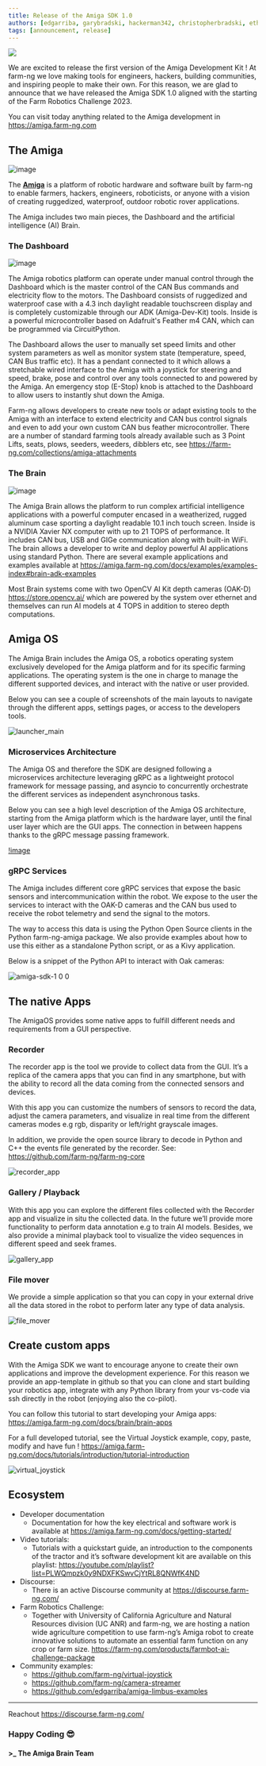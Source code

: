 ```yaml
---
title: Release of the Amiga SDK 1.0
authors: [edgarriba, garybradski, hackerman342, christopherbradski, ethanrublee]
tags: [announcement, release]
---
```


<img src="https://user-images.githubusercontent.com/5157099/219821724-69dfc97d-17fc-4a08-933a-e6fb2446495e.jpg"/>

We are excited to release the first version of the Amiga Development Kit !
At farm-ng we love making tools for engineers, hackers, building communities, and inspiring people to make their own. For this reason, we are glad to announce that we have released the Amiga SDK 1.0 aligned with the starting of the Farm Robotics Challenge 2023.

You can visit today anything related to the Amiga development in https://amiga.farm-ng.com

## The Amiga

![image](https://user-images.githubusercontent.com/53625197/187559379-b7b8fcf3-5fe7-4e14-aa47-fa0022f3801b.JPG)

The [**Amiga**](https://farm-ng.com/products/la-maquina-amiga) is a platform of robotic hardware and software built by farm-ng to enable farmers, hackers, engineers, roboticists, or anyone with a vision of creating ruggedized, waterproof, outdoor robotic rover applications.

The Amiga includes two main pieces, the Dashboard and the artificial intelligence (AI) Brain.

### The Dashboard

![image](https://user-images.githubusercontent.com/11846963/186734463-aa149b3a-7510-4d5a-99ea-f9a8a96775d2.jpg)

The Amiga robotics platform can operate under manual control through the Dashboard which is the master control of the CAN Bus commands and electricity flow to the motors. The Dashboard consists of ruggedized and waterproof case with a 4.3 inch daylight readable touchscreen display and is completely customizable through our ADK (Amiga-Dev-Kit) tools. Inside is a powerful microcontroller based on Adafruit's Feather m4 CAN, which can be programmed via CircuitPython.

The Dashboard allows the user to manually set speed limits and other system parameters as well as monitor system state (temperature, speed, CAN Bus traffic etc). It has a pendant connected to it which allows a stretchable wired interface to the Amiga with a joystick for steering and speed, brake, pose and control over any tools connected to and powered by the Amiga. An emergency stop (E-Stop) knob is attached to the Dashboard to allow users to instantly shut down the Amiga.

Farm-ng allows developers to create new tools or adapt existing tools to the Amiga with an interface to extend electricity and CAN bus control signals and even to add your own custom CAN bus feather microcontroller. There are a number of standard farming tools already available such as 3 Point Lifts, seats, plows, seeders, weeders, dibblers etc, see https://farm-ng.com/collections/amiga-attachments

### The Brain

![image](https://cdn.shopify.com/s/files/1/0634/0241/0211/products/Brain-front.png?v=1674003215)

The Amiga Brain allows the platform to run complex artificial intelligence applications with a powerful computer encased in a weatherized, rugged aluminum case sporting a daylight readable 10.1 inch touch screen. Inside is a NVIDIA Xavier NX computer with up to 21 TOPS of performance. It includes CAN bus, USB and GIGe communication along with built-in WiFi. The brain allows a developer to write and deploy powerful AI applications using standard Python. There are several example applications and examples available at https://amiga.farm-ng.com/docs/examples/examples-index#brain-adk-examples

Most Brain systems come with two OpenCV AI Kit depth cameras (OAK-D) https://store.opencv.ai/ which are powered by the system over ethernet and themselves can run AI models at 4 TOPS in addition to stereo depth computations.

## Amiga OS

The Amiga Brain includes the Amiga OS, a robotics operating system exclusively developed for the Amiga platform and for its specific farming applications. The operating system is the one in charge to manage the different supported devices, and interact with the native or user provided.

Below you can see a couple of screenshots of the main layouts to navigate through the different apps, settings pages, or access to the developers tools.

![launcher_main](https://user-images.githubusercontent.com/5157099/219821743-fc500b20-591b-4f93-8d26-fa5a536fd0c3.png)

### Microservices Architecture

The Amiga OS and therefore the SDK are designed following a microservices architecture   leveraging gRPC as a lightweight protocol framework for message passing, and asyncio to concurrently orchestrate the different services as independent asynchronous tasks.

Below you can see a high level description of the Amiga OS architecture, starting from the Amiga platform which is the hardware layer, until the final user layer which are the GUI apps. The connection in between happens thanks to the gRPC message passing framework.

[!image](https://user-images.githubusercontent.com/5157099/219821793-fa1eec88-35c6-43fd-bcc2-dafe2a961366.png)

### gRPC Services

The Amiga includes different core gRPC services that expose the basic sensors and intercommunication within the robot. We expose to the user the services to interact with the OAK-D cameras and the CAN bus used to receive the robot telemetry and send the signal to the motors.

The way to access this data is using the Python Open Source clients in the Python farm-ng-amiga package. We also provide examples about how to use this either as a standalone Python script, or as a Kivy application.

Below is a snippet of the Python API to interact with Oak cameras:

![amiga-sdk-1 0 0](https://user-images.githubusercontent.com/5157099/219821830-ebe221b7-c550-4f6c-8fab-2bbb7706806e.png)

## The native Apps

The AmigaOS provides some native apps to fulfill different needs and requirements from a GUI perspective.

### Recorder

The recorder app is the tool we provide to collect data from the GUI. It’s a replica of the camera apps that you can find in any smartphone, but with the ability to record all the data coming from the connected sensors and devices.

With this app you can customize the numbers of sensors to record the data, adjust the camera parameters, and visualize in real time from the different cameras modes e.g rgb, disparity or left/right grayscale images.

In addition, we provide the open source library to decode in Python and C++ the events file generated by the recorder. See: https://github.com/farm-ng/farm-ng-core

![recorder_app](https://user-images.githubusercontent.com/5157099/219821846-386dd217-cf1f-43ee-becd-85ee5c3e2f9a.png)

### Gallery / Playback

With this app you can explore the different files collected with the Recorder app and visualize in situ the collected data. In the future we’ll provide more functionality to perform data annotation e.g to train AI models. Besides, we also provide a minimal playback tool to visualize the video sequences in different speed and seek frames.

![gallery_app](https://user-images.githubusercontent.com/5157099/219821855-b47b9465-f648-4ed5-b44d-deaca2517f0e.png)

### File mover

We provide a simple application so that you can copy in your external drive all the data stored in the robot to perform later any type of data analysis.

![file_mover](https://user-images.githubusercontent.com/5157099/219821868-d7f88168-0ffe-4eff-b4dd-1dfcd0cc71ba.png)

## Create custom apps

With the Amiga SDK we want to encourage anyone to create their own applications and improve the development experience. For this reason we provide an app-template in github so that you can clone and start building your robotics app, integrate with any Python library from your vs-code via ssh directly in the robot (enjoying also the co-pilot).

You can follow this tutorial to start developing your Amiga apps: https://amiga.farm-ng.com/docs/brain/brain-apps

For a full developed tutorial, see the Virtual Joystick example, copy, paste, modify and have fun !
https://amiga.farm-ng.com/docs/tutorials/introduction/tutorial-introduction

![virtual_joystick](https://user-images.githubusercontent.com/5157099/219821890-4c4478ed-374e-4213-819f-d67b78d1a4ea.png)

## Ecosystem

* Developer documentation
    * Documentation for how the key electrical and software work is available at https://amiga.farm-ng.com/docs/getting-started/
* Video tutorials:
    * Tutorials with a quickstart guide, an introduction to the components of the tractor and it’s software development kit are available on this playlist: https://youtube.com/playlist?list=PLWQmpzk0y9NDXFKSwvCjYtRL8QNWfK4ND
* Discourse:
    * There is an active Discourse community at https://discourse.farm-ng.com/
* Farm Robotics Challenge:
    * Together with University of California Agriculture and Natural Resources division (UC ANR) and farm-ng, we are hosting a nation wide agriculture competition to use farm-ng’s Amiga robot to create innovative solutions to automate an essential farm function on any crop or farm size. https://farm-ng.com/products/farmbot-ai-challenge-package
* Community examples:
    * https://github.com/farm-ng/virtual-joystick
    * https://github.com/farm-ng/camera-streamer
    * https://github.com/edgarriba/amiga-limbus-examples



---

Reachout https://discourse.farm-ng.com/

### Happy Coding :sunglasses:


#### >_ The Amiga Brain Team
